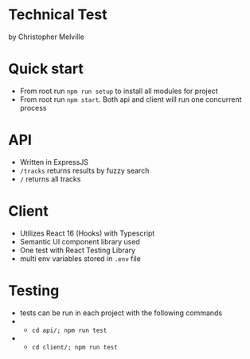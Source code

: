 # Technical Test

by Christopher Melville

# Quick start

- From root run `npm run setup` to install all modules for project
- From root run `npm start`. Both api and client will run one concurrent process

# API

- Written in ExpressJS
- `/tracks` returns results by fuzzy search
- `/` returns all tracks

# Client

- Utilizes React 16 (Hooks) with Typescript
- Semantic UI component library used
- One test with React Testing Library
- multi env variables stored in `.env` file

# Testing

- tests can be run in each project with the following commands
- - `cd api/; npm run test`
- - `cd client/; npm run test`